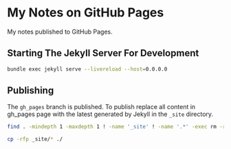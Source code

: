 # My Notes on GitHub Pages

My notes published to GitHub Pages.

## Starting The Jekyll Server For Development

```bash
bundle exec jekyll serve --livereload --host=0.0.0.0
```

## Publishing

The `gh_pages` branch is published. To publish replace all content in gh_pages page with the latest generated by Jekyll in the `_site` directory.

```bash
find . -mindepth 1 -maxdepth 1 ! -name '_site' ! -name '.*' -exec rm -rf {} +
```

```bash
cp -rfp _site/* ./
```
